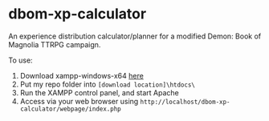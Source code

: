 # dbom-xp-calculator
An experience distribution calculator/planner for a modified Demon: Book of Magnolia TTRPG campaign.

To use:
1. Download xampp-windows-x64 [here](https://sourceforge.net/projects/xampp/files/XAMPP%20Windows/8.2.12/)
2. Put my repo folder into `[download location]\htdocs\`
3. Run the XAMPP control panel, and start Apache
4. Access via your web browser using `http://localhost/dbom-xp-calculator/webpage/index.php`